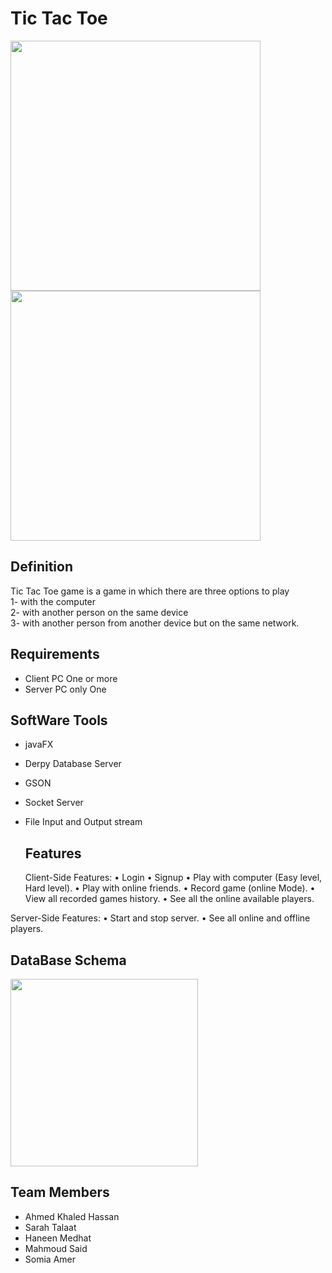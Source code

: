 # Tic Tac Toe 
<div>
<img src = "https://github.com/ahmedkhaled3515/TicTacToe_App/assets/105312434/d3728c8f-3bc8-467f-a535-014d1a173797" width = "400">
<img src = "https://github.com/ahmedkhaled3515/TicTacToe_App/assets/105312434/6173bf4b-04f6-47ed-b344-76fd2facb64f" width = "400">
  
</div>

## Definition 
<div>
Tic Tac Toe game is a game in which there are three options to play
  </div>
<div>
1- with the computer
  </div>
<div>
2- with another person on the same device
  </div>
<div>
3- with another person from another device but on the same network.
</div>

## Requirements
* Client PC One or more
* Server PC only One
   
## SoftWare Tools
* javaFX
* Derpy Database Server
* GSON
* Socket Server
* File Input and Output stream

  ## Features
  Client-Side Features:
•	Login
•	Signup
•	Play with computer (Easy level, Hard level).
•	Play with online friends.
•	Record game (online Mode).
•	View all recorded games history.
•	See all the online available players.

Server-Side Features:
•	Start and stop server.
•	See all online and offline players.


## DataBase Schema 
<img src = "https://github.com/ahmedkhaled3515/TicTacToe_App/assets/105312434/167972d8-b81e-4ce6-928f-91ad30a77c44" width = "300">

## Team Members 
* Ahmed Khaled Hassan
* Sarah Talaat
* Haneen Medhat
* Mahmoud Said
* Somia Amer

